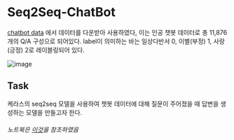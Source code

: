 # Seq2Seq-ChatBot

[chatbot data](https://github.com/songys/Chatbot_data) 에서 데이터를 다운받아 사용하였다,
이는 인공 챗봇 데이터로 총 11,876개의 Q/A 구성으로 되어있다.
label이 의미하는 바는 일상다반서 0, 이별(부정) 1, 사랑(긍정) 2로 레이블링되어 있다.

![image](https://user-images.githubusercontent.com/80023950/119627778-78963f00-be47-11eb-8ba9-b565b514dc7f.png)

## Task
케라스의 seq2seq 모델을 사용하여 챗봇 데이터에 대해 질문이 주어졌을 때 답변을 생성하는 모델을 만들고자 한다.

###### 노트북은 [이것](https://github.com/deepseasw/seq2seq_chatbot)을 참조하였음
